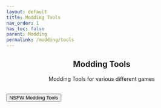 ```yaml
---
layout: default
title: Modding Tools
nav_order: 1
has_toc: false
parent: Modding
permalink: /modding/tools
---
```


<div class="card">
<div class="container">
<h2 class="text-small" style="text-align:center">Modding Tools</h2>
<p class="text-small" style="text-align:center">Modding Tools for various different games</p>
</div>
</div>

<!-- 
{: .note }
> {: .opaque }
> 
>
> 
-->


<!-- ////////////////////////////////////////////////////////////////////////////////////////////////////////////////////// -->
<br />
<a href="/modding/tools/nsfw">
<button type="button" name="button" class="btn">NSFW Modding Tools</button></a> 
<br />
<!-- ////////////////////////////////////////////////////////////////////////////////////////////////////////////////////// -->